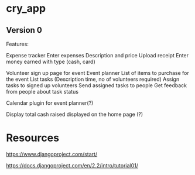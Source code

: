 # cry_app
## Version 0
Features:

Expense tracker
  Enter expenses
  Description and price
  Upload receipt
  Enter money earned with type (cash, card)

Volunteer sign up page for event
Event planner
  List of items to purchase for the event
  List tasks (Description time, no of volunteers required)
  Assign tasks to signed up volunteers
  Send assigned tasks to people
  Get feedback from people about task status

Calendar plugin for event planner(?)

Display total cash raised displayed on the home page (?)

# Resources
https://www.djangoproject.com/start/

https://docs.djangoproject.com/en/2.2/intro/tutorial01/
